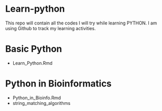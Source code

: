 # Learn-python
This repo will contain all the codes I will try while learning PYTHON.
I am using Github to track my learning activities. 


# Basic Python 
+ Learn_Python.Rmd

# Python in Bioinformatics
+ Python_in_Bioinfo.Rmd
+ string_matching_algorithms  


